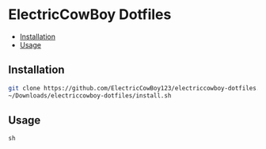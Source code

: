 # ElectricCowBoy Dotfiles

- [Installation](#Installation)
- [Usage](#Usage)

## Installation

```sh
git clone https://github.com/ElectricCowBoy123/electriccowboy-dotfiles.git ~/Downloads/electriccowboy-dotfiles
~/Downloads/electriccowboy-dotfiles/install.sh
```

## Usage
``sh
``
